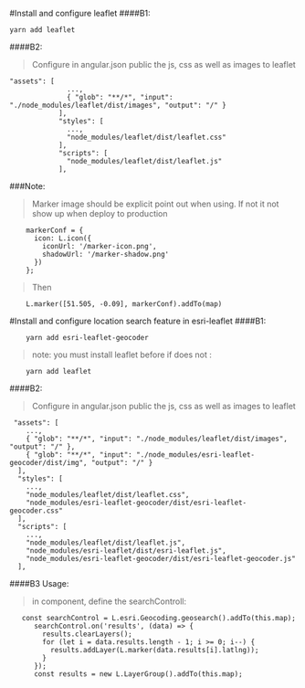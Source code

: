 #Install and configure leaflet
####B1:
```
yarn add leaflet
```

####B2:
> Configure in angular.json 
> public the js, css as well as images to leaflet 
```
"assets": [
              ...,
              { "glob": "**/*", "input": "./node_modules/leaflet/dist/images", "output": "/" }
            ],
            "styles": [
              ...,
              "node_modules/leaflet/dist/leaflet.css"
            ],
            "scripts": [
              "node_modules/leaflet/dist/leaflet.js"
            ],
```

###Note:
> Marker image should be explicit point out when using. If not it not show up when deploy to production
```
    markerConf = {
      icon: L.icon({
        iconUrl: '/marker-icon.png',
        shadowUrl: '/marker-shadow.png'
      })
    };
```
>Then
```
    L.marker([51.505, -0.09], markerConf).addTo(map)
```

#Install and configure location search feature in esri-leaflet 
####B1:
```
    yarn add esri-leaflet-geocoder
```
>note: you must install leaflet before 
> if does not :
```
    yarn add leaflet
```

####B2:
> Configure in angular.json 
> public the js, css as well as images to leaflet 
```
 "assets": [
    ...,
    { "glob": "**/*", "input": "./node_modules/leaflet/dist/images", "output": "/" },
    { "glob": "**/*", "input": "./node_modules/esri-leaflet-geocoder/dist/img", "output": "/" }
  ],
  "styles": [
    ...,
    "node_modules/leaflet/dist/leaflet.css",
    "node_modules/esri-leaflet-geocoder/dist/esri-leaflet-geocoder.css"
  ],
  "scripts": [
    ...,
    "node_modules/leaflet/dist/leaflet.js",
    "node_modules/esri-leaflet/dist/esri-leaflet.js",
    "node_modules/esri-leaflet-geocoder/dist/esri-leaflet-geocoder.js"
  ],
```

####B3 Usage:
> in component,  define the searchControll:
```
   const searchControl = L.esri.Geocoding.geosearch().addTo(this.map);
      searchControl.on('results', (data) => {
        results.clearLayers();
        for (let i = data.results.length - 1; i >= 0; i--) {
          results.addLayer(L.marker(data.results[i].latlng));
        }
      });
      const results = new L.LayerGroup().addTo(this.map);
```
